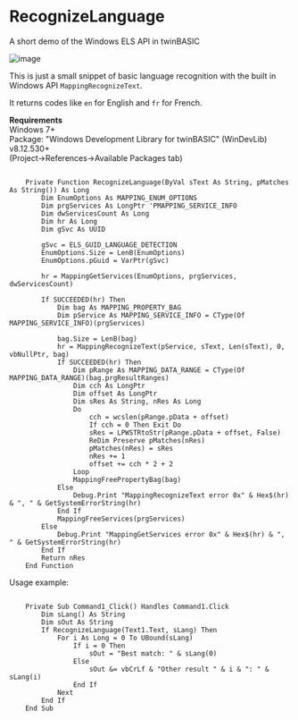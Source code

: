 # RecognizeLanguage
A short demo of the Windows ELS API in twinBASIC 

![image](https://github.com/user-attachments/assets/2c481e4e-e842-4d40-b8b8-4ab80fd2991f)


This is just a small snippet of basic language recognition with the built in Windows API `MappingRecognizeText`.

It returns codes like `en` for English and `fr` for French.

**Requirements**\
Windows 7+\
Package: "Windows Development Library for twinBASIC" (WinDevLib) v8.12.530+\
(Project->References->Available Packages tab)


```vba
 
    Private Function RecognizeLanguage(ByVal sText As String, pMatches As String()) As Long
        Dim EnumOptions As MAPPING_ENUM_OPTIONS
        Dim prgServices As LongPtr 'PMAPPING_SERVICE_INFO   
        Dim dwServicesCount As Long
        Dim hr As Long
        Dim gSvc As UUID
        
        gSvc = ELS_GUID_LANGUAGE_DETECTION
        EnumOptions.Size = LenB(EnumOptions)
        EnumOptions.pGuid = VarPtr(gSvc)
        
        hr = MappingGetServices(EnumOptions, prgServices, dwServicesCount)
        
        If SUCCEEDED(hr) Then
            Dim bag As MAPPING_PROPERTY_BAG
            Dim pService As MAPPING_SERVICE_INFO = CType(Of MAPPING_SERVICE_INFO)(prgServices)
            
            bag.Size = LenB(bag)
            hr = MappingRecognizeText(pService, sText, Len(sText), 0, vbNullPtr, bag)
            If SUCCEEDED(hr) Then
                Dim pRange As MAPPING_DATA_RANGE = CType(Of MAPPING_DATA_RANGE)(bag.prgResultRanges)
                Dim cch As LongPtr
                Dim offset As LongPtr
                Dim sRes As String, nRes As Long
                Do
                    cch = wcslen(pRange.pData + offset)
                    If cch = 0 Then Exit Do
                    sRes = LPWSTRtoStr(pRange.pData + offset, False)
                    ReDim Preserve pMatches(nRes)
                    pMatches(nRes) = sRes
                    nRes += 1
                    offset += cch * 2 + 2
                Loop
                MappingFreePropertyBag(bag)
            Else
                Debug.Print "MappingRecognizeText error 0x" & Hex$(hr) & ", " & GetSystemErrorString(hr)
            End If
            MappingFreeServices(prgServices)
        Else
            Debug.Print "MappingGetServices error 0x" & Hex$(hr) & ", " & GetSystemErrorString(hr)
        End If
        Return nRes
    End Function
   ```

Usage example:
```vba
  
    Private Sub Command1_Click() Handles Command1.Click
        Dim sLang() As String
        Dim sOut As String
        If RecognizeLanguage(Text1.Text, sLang) Then
            For i As Long = 0 To UBound(sLang)
                If i = 0 Then
                    sOut = "Best match: " & sLang(0)
                Else
                    sOut &= vbCrLf & "Other result " & i & ": " & sLang(i)
                End If
            Next
        End If
    End Sub
```
